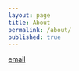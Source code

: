 ```yaml
---
layout: page
title: About
permalink: /about/
published: true
---
```


[email](mailto:mmmdspl@gmail.com)
